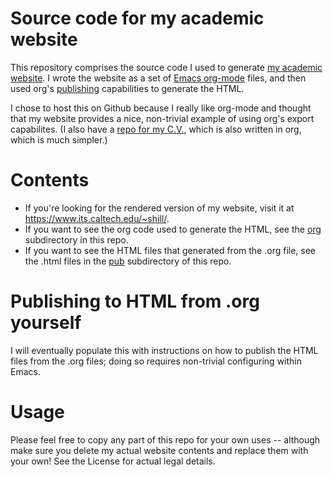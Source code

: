 # Source code for my academic website
This repository comprises the source code I used to generate [my academic website](https://www.its.caltech.edu/~shill/). I wrote the website as a set of [Emacs org-mode](http://orgmode.org/) files, and then used org's [publishing](http://orgmode.org/manual/Publishing.html) capabilities to generate the HTML.

I chose to host this on Github because I really like org-mode and thought that my website provides a nice, non-trivial example of using org's export capabilites.  (I also have a [repo for my C.V.](https://github.com/spencerahill/my-cv), which is also written in org, which is much simpler.)

# Contents
* If you're looking for the rendered version of my website, visit it at https://www.its.caltech.edu/~shill/.
* If you want to see the org code used to generate the HTML, see the [org](https://github.com/spencerahill/my-website/tree/master/org) subdirectory in this repo.
* If you want to see the HTML files that generated from the .org file, see the .html files in the [pub](https://github.com/spencerahill/my-website/tree/master/pub) subdirectory of this repo.

# Publishing to HTML from .org yourself
I will eventually populate this with instructions on how to publish the HTML files from the .org files; doing so requires non-trivial configuring within Emacs.

# Usage
Please feel free to copy any part of this repo for your own uses -- although make sure you delete my actual website contents and replace them with your own!  See the License for actual legal details.
